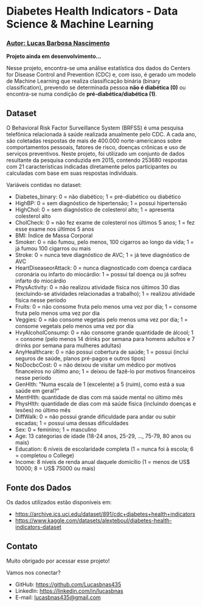 # Diabetes Health Indicators - Data Science & Machine Learning
### [Autor: Lucas Barbosa Nascimento](https://github.com/Lucasbnas435)

**Projeto ainda em desenvolvimento...**

Nesse projeto, encontra-se uma análise estatística dos dados do Centers for Disease Control and Prevention (CDC) e, com isso, é gerado um modelo de Machine Learning que realiza classificação binária (binary classification), prevendo se determinada pessoa **não é diabética (0)** ou encontra-se numa condição de **pré-diabética/diabética (1)**.

## Dataset

O Behavioral Risk Factor Surveillance System (BRFSS) é uma pesquisa telefônica relacionada à saúde realizada anualmente pelo CDC. A cada ano, são coletadas respostas de mais de 400.000 norte-americanos sobre comportamentos pessoais, fatores de risco, doenças crônicas e uso de serviços preventivos. Neste projeto, foi utilizado um conjunto de dados resultante da pesquisa conduzida em 2015, contendo 253680 respostas com 21 características indicadas diretamente pelos participantes ou calculadas com base em suas respostas individuais.

Variáveis contidas no dataset:

- Diabetes_binary: 0 = não diabético; 1 = pré-diabético ou diabético
- HighBP: 0 = sem diagnóstico de hipertensão; 1 = possui hipertensão
- HighChol: 0 = sem diagnóstico de colesterol alto; 1 = apresenta colesterol alto
- CholCheck: 0 = não fez exame de colesterol nos últimos 5 anos; 1 = fez esse exame nos últimos 5 anos
- BMI: Índice de Massa Corporal
- Smoker: 0 = não fumou, pelo menos, 100 cigarros ao longo da vida; 1 = já fumou 100 cigarros ou mais
- Stroke: 0 = nunca teve diagnóstico de AVC; 1 = já teve diagnóstico de AVC
- HeartDiseaseorAttack: 0 = nunca diagnosticado com doença cardíaca coronária ou infarto do miocárdio: 1 = possui tal doença ou já sofreu infarto do miocárdio
- PhysActivity: 0 = não realizou atividade física nos últimos 30 dias (excluindo-se atividades relacionadas a trabalho); 1 = realizou atividade física nesse período
- Fruits: 0 = não consome fruta pelo menos uma vez por dia; 1 = consome fruta pelo menos uma vez por dia
- Veggies: 0 = não consome vegetais pelo menos uma vez por dia; 1 = consome vegetais pelo menos uma vez por dia
- HvyAlcoholConsump: 0 = não consome grande quantidade de álcool; 1 = consome (pelo menos 14 drinks por semana para homens adultos e 7 drinks por semana para mulheres adultas)
- AnyHealthcare: 0 = não possui cobertura de saúde; 1 = possui (inclui seguros de saúde, planos pré-pagos e outros tipos)
- NoDocbcCost: 0 = não deixou de visitar um médico por motivos financeiros no último ano; 1 = deixou de fazê-lo por motivos financeiros nesse período
- GenHlth: "Numa escala de 1 (excelente) a 5 (ruim), como está a sua saúde em geral?"
- MentHlth: quantidade de dias com má saúde mental no último mês
- PhysHlth: quantidade de dias com má saúde física (incluindo doenças e lesões) no último mês
- DiffWalk: 0 = não possui grande dificuldade para andar ou subir escadas; 1 = possui uma dessas dificuldades
- Sex: 0 = feminino; 1 = masculino
- Age: 13 categorias de idade (18-24 anos, 25-29, ..., 75-79, 80 anos ou mais)
- Education: 6 níveis de escolaridade completa (1 = nunca foi à escola; 6 = completou o College)
- Income: 8 níveis de renda anual daquele domicílio (1 = menos de US$ 10000; 8 = US$ 75000 ou mais)

## Fonte dos Dados
Os dados utilizados estão disponíveis em:

- https://archive.ics.uci.edu/dataset/891/cdc+diabetes+health+indicators
- https://www.kaggle.com/datasets/alexteboul/diabetes-health-indicators-dataset

## Contato
Muito obrigado por acessar esse projeto!

Vamos nos conectar?

- GitHub: https://github.com/Lucasbnas435
- LinkedIn: https://linkedin.com/in/lucasbnas
- E-mail: lucasbnas435@gmail.com